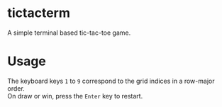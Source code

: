 # tictacterm
A simple terminal based tic-tac-toe game.

# Usage
The keyboard keys `1` to `9` correspond to the grid indices in a row-major order.  
On draw or win, press the `Enter` key to restart.
